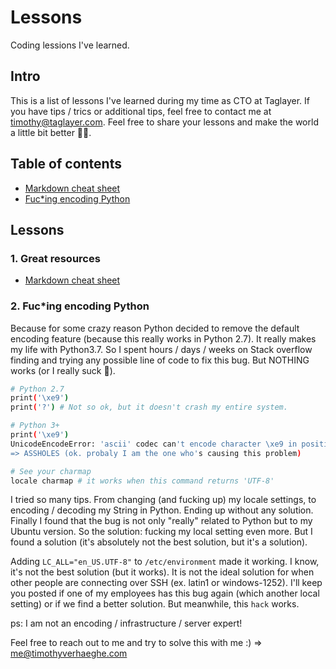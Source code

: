 # Lessons
Coding lessions I've learned.

## Intro
This is a list of lessons I've learned during my time as CTO at Taglayer. If you have tips / trics or additional tips, feel free to contact me at timothy@taglayer.com. Feel free to share your lessons and make the world a little bit better 💪🏻.

## Table of contents
- [Markdown cheat sheet](https://github.com/timothyverhaeghe/lessons#1-great-resources)
- [Fuc*ing encoding Python](https://github.com/timothyverhaeghe/lessons#2-fucing-encoding-python)

## Lessons
### 1. Great resources
- [Markdown cheat sheet](https://github.com/adam-p/markdown-here/wiki/Markdown-Cheatsheet)

### 2. Fuc*ing encoding Python
Because for some crazy reason Python decided to remove the default encoding feature (because this really works in Python 2.7). It really makes my life with Python3.7. So I spent hours / days / weeks on Stack overflow finding and trying any possible line of code to fix this bug. But NOTHING works (or I really suck 🧐).

```bash
# Python 2.7
print('\xe9')
print('?') # Not so ok, but it doesn't crash my entire system.

# Python 3+
print('\xe9')
UnicodeEncodeError: 'ascii' codec can't encode character \xe9 in position 0: ordinal not in range(128)
=> ASSHOLES (ok. probaly I am the one who's causing this problem)

# See your charmap
locale charmap # it works when this command returns 'UTF-8'
```

I tried so many tips. From changing (and fucking up) my locale settings, to encoding / decoding my String in Python. Ending up without any solution. Finally I found that the bug is not only "really" related to Python but to my Ubuntu version. So the solution: fucking my local setting even more. But I found a solution (it's absolutely not the best solution, but it's a solution).

Adding `LC_ALL="en_US.UTF-8"` to `/etc/environment` made it working. I know, it's not the best solution (but it works). It is not the ideal solution for when other people are connecting over SSH (ex. latin1 or windows-1252). I'll keep you posted if one of my employees has this bug again (which another local setting) or if we find a better solution. But meanwhile, this `hack` works.

ps: I am not an encoding / infrastructure / server expert!

Feel free to reach out to me and try to solve this with me :) => me@timothyverhaeghe.com

